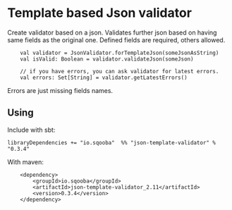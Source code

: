 # Template based Json validator
Create validator based on a json. Validates further json based on having same fields as the original one. Defined fields are required, others allowed.
```
    val validator = JsonValidator.forTemplateJson(someJsonAsString)
    val isValid: Boolean = validator.validateJson(someJson)
    
    // if you have errors, you can ask validator for latest errors. 
    val errors: Set[String] = validator.getLatestErrors()
```
Errors are just missing fields names.

## Using
Include with sbt:
```
libraryDependencies += "io.sqooba"  %% "json-template-validator" % "0.3.4"
```

With maven:
```
    <dependency>
        <groupId>io.sqooba</groupId>
        <artifactId>json-template-validator_2.11</artifactId>
        <version>0.3.4</version>
    </dependency>    
```